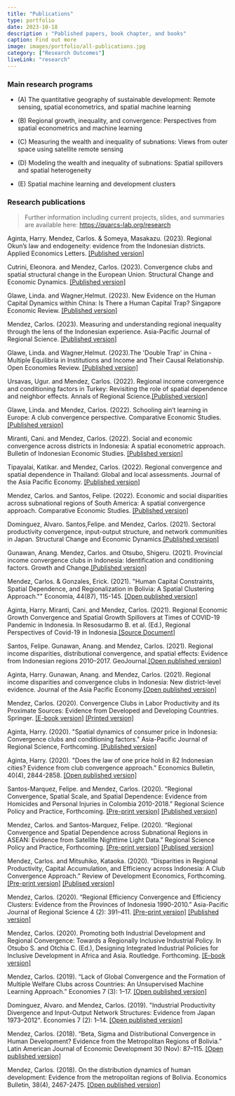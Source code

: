 ```yaml
---
title: "Publications"
type: portfolio
date: 2023-10-18
description : "Pablished papers, book chapter, and books"
caption: Find out more
image: images/portfolio/all-publications.jpg
category: ["Research Outcomes"]
liveLink: "research"
---
```


### Main research programs

- (A) The quantitative geography of sustainable development: Remote sensing, spatial econometrics, and spatial machine learning

- (B) Regional growth, inequality, and convergence: Perspectives from spatial econometrics and machine learning

- (C) Measuring the wealth and inequality of subnations: Views from outer space using satellite remote sensing 

- (D) Modeling the wealth and inequality of subnations: Spatial spillovers and spatial heterogeneity

- (E) Spatial machine learning and development clusters



### Research publications

> Further information including current projects, slides, and summaries are available here: <https://quarcs-lab.org/research>

Aginta, Harry. Mendez, Carlos. &  Someya, Masakazu. (2023). Regional Okun’s law and endogeneity: evidence from the Indonesian districts. Applied Economics Letters. [[Published version]](https://www.tandfonline.com/eprint/CBRAD7SK4SSQDKF425QT/full?target=10.1080/13504851.2023.2267814)


Cutrini, Eleonora. and  Mendez, Carlos. (2023). Convergence clubs and spatial structural change in the European Union. Structural Change and Economic Dynamics. [[Published version]](https://www.sciencedirect.com/science/article/pii/S0954349X23000991?via%3Dihub)


Glawe, Linda. and Wagner,Helmut. (2023). New Evidence on the Human Capital Dynamics within China: Is There a Human Capital Trap? Singapore Economic Review. [[Published version]](https://www.worldscientific.com/doi/full/10.1142/S0217590823500145)


Mendez, Carlos. (2023). Measuring and understanding regional inequality through the lens of the Indonesian experience. Asia-Pacific Journal of Regional Science. [[Published version]](https://rdcu.be/diloc)


Glawe, Linda. and Wagner,Helmut. (2023).The 'Double Trap' in China - Multiple Equilibria in Institutions and Income and Their Causal Relationship. Open Economies Review.  [[Published version]](https://link.springer.com/article/10.1007/s11079-022-09693-3)


Ursavas, Ugur. and Mendez, Carlos. (2022). Regional income convergence and conditioning factors in Turkey: Revisiting the role of spatial dependence and neighbor effects. Annals of Regional Science.[[Published version]](https://link.springer.com/article/10.1007/s00168-022-01168-0)


Glawe, Linda. and Mendez, Carlos. (2022). Schooling ain’t learning in Europe: A club convergence perspective. Comparative Economic Studies. [[Published version]](https://link.springer.com/content/pdf/10.1057/s41294-022-00194-3.pdf)


Miranti, Cani. and Mendez, Carlos. (2022). Social and economic convergence across districts in Indonesia: A spatial econometric approach. Bulletin of Indonesian Economic Studies. [[Published version]](https://doi.org/10.1080/00074918.2022.2071415)


Tipayalai, Katikar. and  Mendez, Carlos. (2022). Regional convergence and spatial dependence in Thailand: Global and local assessments. Journal of the Asia Pacific Economy. [[Published version]](https://www.tandfonline.com/doi/full/10.1080/13547860.2022.2041286)


Mendez, Carlos. and Santos, Felipe. (2022). Economic and social disparities across subnational regions of South America: A spatial convergence approach. Comparative Economic Studies. [[Published version]](https://rdcu.be/cElhh)


Dominguez, Alvaro. Santos,Felipe. and  Mendez, Carlos. (2021). Sectoral productivity convergence, input-output structure, and network communities in Japan. Structural Change and Economic Dynamics.[[Published version]](https://www.sciencedirect.com/science/article/pii/S0954349X21001442)


Gunawan, Anang. Mendez, Carlos. and Otsubo, Shigeru. (2021). Provincial income convergence clubs in Indonesia: Identification and conditioning factors. Growth and Change.[[Published version]](https://onlinelibrary.wiley.com/share/author/8YJQZTJ2RQUTKMRQGAQG?target=10.1111/grow.12553)


Mendez, Carlos. & Gonzales, Erick. (2021). "Human Capital Constraints, Spatial Dependence, and Regionalization in Bolivia: A Spatial Clustering Approach."" Economia, 44(87), 115-145. [[Open published version]](https://revistas.pucp.edu.pe/index.php/economia/article/view/24021/22804) 


Aginta, Harry. Miranti, Cani. and Mendez, Carlos. (2021). Regional Economic Growth Convergence and Spatial Growth Spillovers at Times of COVID-19 Pandemic in Indonesia. In Resosudarmo B. et al. (Ed.), Regional Perspectives of Covid-19 in Indonesia.[[Source Document]](https://books.google.co.id/books?id=D1NKEAAAQBAJ&printsec=frontcover&source=gbs_ge_summary_r&cad=0#v=onepage&q&f=false)


Santos, Felipe. Gunawan, Anang. and Mendez, Carlos. (2021). Regional income disparities, distributional convergence, and spatial effects: Evidence from Indonesian regions 2010–2017. GeoJournal.[[Open published version]](https://link.springer.com/content/pdf/10.1007/s10708-021-10377-7.pdf)


Aginta, Harry. Gunawan, Anang. and Mendez, Carlos. (2021). Regional income disparities and convergence clubs in Indonesia: New district-level evidence. Journal of the Asia Pacific Economy.[[Open published version]](https://www.tandfonline.com/eprint/KXAV4WXQANYIX2EYHFY5/full?target=10.1080/13547860.2020.1868107)


Mendez, Carlos. (2020). Convergence Clubs in Labor Productivity and its Proximate Sources: Evidence from Developed and Developing Countries. Springer. [[E-book version]](https://www.springer.com/gp/book/9789811586286) [[Printed version]](https://www.amazon.co.jp/Convergence-Clubs-Productivity-Proximate-Sources/dp/9811586284/ref=sr_1_1?dchild=1&keywords=%22Convergence+Clubs+in+Labor+Productivity+and+its+Proximate+Sources%22&qid=1599180007&sr=8-1)


Aginta, Harry. (2020). "Spatial dynamics of consumer price in Indonesia: Convergence clubs and conditioning factors." Asia-Pacific Journal of Regional Science, Forthcoming. [[Published version]](https://link.springer.com/article/10.1007/s41685-020-00178-0?fbclid=IwAR13mr__O1GdSing4F1Ta2eAX0q-n-wSBy9YbrPymmFfVbzDNqVtkrHwePg#Abs1) 


Aginta, Harry. (2020). "Does the law of one price hold in 82 Indonesian cities? Evidence from club convergence approach." Economics Bulletin, 40(4), 2844-2858. [[Open published version]](http://www.accessecon.com/Pubs/EB/2020/Volume40/EB-20-V40-I4-P248.pdf)


Santos-Marquez, Felipe. and Mendez, Carlos. (2020). “Regional Convergence, Spatial Scale, and Spatial Dependence: Evidence from Homicides and Personal Injuries in Colombia 2010-2018.” Regional Science Policy and Practice, Forthcoming. [[Pre-print version]](https://mpra.ub.uni-muenchen.de/103082/1/MPRA_paper_103082.pdf) [[Published version]](https://doi.org/10.1111/rsp3.12356)


Mendez, Carlos. and Santos-Marquez, Felipe. (2020). “Regional Convergence and Spatial Dependence across Subnational Regions in ASEAN: Evidence from Satellite Nighttime Light Data.” Regional Science Policy and Practice, Forthcoming. [[Pre-print version]](https://carlos-mendez.rbind.io/publication/20200817-rspp/) [[Publised version]](https://rsaiconnect.onlinelibrary.wiley.com/doi/abs/10.1111/rsp3.12335)


Mendez, Carlos. and Mitsuhiko, Kataoka. (2020). “Disparities in Regional Productivity, Capital Accumulation, and Efficiency across Indonesia: A Club Convergence Approach.” Review of Development Economics, Forthcoming. [[Pre-print version]](https://carlos-mendez.rbind.io/publication/20200816-rde/) [[Publised version]](https://onlinelibrary.wiley.com/toc/14679361/0/0)


Mendez, Carlos. (2020). “Regional Efficiency Convergence and Efficiency Clusters: Evidence from the Provinces of Indonesia 1990-2010.” Asia-Pacific Journal of Regional Science 4 (2): 391–411. [[Pre-print version]](https://carlos-mendez.rbind.io/publication/20200128-apjrs/) [[Published version]](http://em.rdcu.be/wf/click?upn=lMZy1lernSJ7apc5DgYM8YThSI5bKW06znW3BanO-2FRs-3D_u6a2PqF3vslNNtSRbhxJPcJKxO5EKzOsf0-2FWiizN57d4csF7ReMur5e40TbX48DbSe9kEMCwFpvvFpLcuaVB-2BpdC3fLCbsP0iKcsxIs1dv1yrPsGDCNh5bhgvI8-2F-2Bxwz7upjDgycqPbhObNqkT41uqY3dPiXr5vBoY1xwT88MA3-2FbdJgwoBl1Gnzli13mkmlJj0kqTs-2BllVfCTB356mLjjKR2VBZCUgKbyVpYgu1vXjwTwdOyzd5FTbU8eaRsWyORje7WCPpGEKCUAvbeTCSPa2rfdkmnkQIrsmYBSqfSZ8aaWzHwIkMU3hxbIU6nHGQ)


Mendez, Carlos. (2020). Promoting both Industrial Development and Regional Convergence: Towards a Regionally Inclusive Industrial Policy.  In Otsubo S. and Otchia C. (Ed.), Designing Integrated Industrial Policies for Inclusive Development in Africa and Asia. Routledge. Forthcoming. [[E-book version]](https://www.routledge.com/Designing-Integrated-Industrial-Policies-Volume-II-For-Inclusive-Development/Otsubo-Otchia/p/book/9780367896379)


Mendez, Carlos. (2019). “Lack of Global Convergence and the Formation of Multiple Welfare Clubs across Countries: An Unsupervised Machine Learning Approach.” Economies 7 (3): 1–17. [[Open published version]](https://www.mdpi.com/2227-7099/7/3/74)


Dominguez, Alvaro. and Mendez, Carlos. (2019). "Industrial Productivity Divergence and Input-Output Network Structures: Evidence from Japan 1973–2012". Economies 7 (2): 1–14. [[Open published version]](https://www.mdpi.com/2227-7099/7/2/52)


Mendez, Carlos. (2018). “Beta, Sigma and Distributional Convergence in Human Development? Evidence from the Metropolitan Regions of Bolivia.” Latin American Journal of Economic Development 30 (Nov): 87–115. [[Open published version]](https://carlos-mendez.rbind.io/publication/20181106lajed/)


Mendez, Carlos. (2018). On the distribution dynamics of human development: Evidence from the metropolitan regions of Bolivia. Economics Bulletin, 38(4), 2467-2475. [[Open published version]](https://ideas.repec.org/a/ebl/ecbull/eb-18-00452.html)

